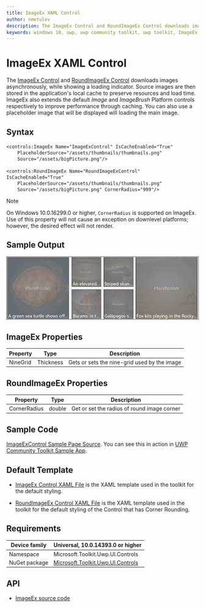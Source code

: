 ```yaml
---
title: ImageEx XAML Control
author: nmetulev
description: The ImageEx Control and RoundImageEx Control downloads images asynchronously, while showing a loading indicator.
keywords: windows 10, uwp, uwp community toolkit, uwp toolkit, ImageEx, RoundImageEx, xaml control, xaml
---
```


# ImageEx XAML Control

The [ImageEx Control](https://docs.microsoft.com/dotnet/api/microsoft.toolkit.uwp.ui.controls.imageex) and [RoundImageEx Control](https://docs.microsoft.com/dotnet/api/microsoft.toolkit.uwp.ui.controls.roundimageex) downloads images asynchronously, while showing a loading indicator. Source images are then stored in the application's local cache to preserve resources and load time. ImageEx also extends the default *Image* and *ImageBrush* Platform controls respectively to improve performance through caching. You can also use a placeholder image that will be displayed will loading the main image.
 
## Syntax

```xaml
<controls:ImageEx Name="ImageExControl" IsCacheEnabled="True"
	PlaceholderSource="/assets/thumbnails/thumbnails.png"
	Source="/assets/bigPicture.png"/> 

<controls:RoundImageEx Name="RoundImageExControl" IsCacheEnabled="True"
	PlaceholderSource="/assets/thumbnails/thumbnails.png"
	Source="/assets/bigPicture.png" CornerRadius="999"/> 
```

> [!NOTE]
On Windows 10.0.16299.0 or higher, `CornerRadius` is supported on ImageEx.  Use of this property will not cause an exception on downlevel platforms; however, the desired effect will not render.

## Sample Output

![ImageEx animation](../resources/images/Controls/ImageEx.gif)

## ImageEx Properties

| Property | Type | Description |
| -- | -- | -- |
| NineGrid | Thickness | Gets or sets the nine-grid used by the image |

## RoundImageEx Properties

| Property | Type | Description |
| -- | -- | -- |
| CornerRadius | double | Get or set the radius of round image corner |

## Sample Code

[ImageExControl Sample Page Source](https://github.com/Microsoft/UWPCommunityToolkit/tree/master/Microsoft.Toolkit.Uwp.SampleApp/SamplePages/ImageEx). You can see this in action in [UWP Community Toolkit Sample App](https://www.microsoft.com/store/apps/9NBLGGH4TLCQ).

## Default Template

- [ImageEx Control XAML File](https://github.com/Microsoft/UWPCommunityToolkit/blob/master/Microsoft.Toolkit.Uwp.UI.Controls/ImageEx/ImageEx.xaml) is the XAML template used in the toolkit for the default styling.

- [RoundImageEx Control XAML File](https://github.com/Microsoft/UWPCommunityToolkit/blob/master/Microsoft.Toolkit.Uwp.UI.Controls/ImageEx/RoundImageEx.xaml) is the XAML template used in the toolkit for the default styling of the Control that has Corner Rounding.

## Requirements

| Device family | Universal, 10.0.14393.0 or higher |
| -- | -- |
| Namespace | Microsoft.Toolkit.Uwp.UI.Controls |
| NuGet package | [Microsoft.Toolkit.Uwp.UI.Controls](https://www.nuget.org/packages/Microsoft.Toolkit.Uwp.UI.Controls/) |

## API

* [ImageEx source code](https://github.com/Microsoft/UWPCommunityToolkit/tree/master/Microsoft.Toolkit.Uwp.UI.Controls/ImageEx)

